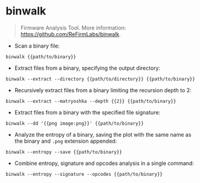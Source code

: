 # binwalk

> Firmware Analysis Tool.
> More information: <https://github.com/ReFirmLabs/binwalk>.

- Scan a binary file:

`binwalk {{path/to/binary}}`

- Extract files from a binary, specifying the output directory:

`binwalk --extract --directory {{path/to/directory}} {{path/to/binary}}`

- Recursively extract files from a binary limiting the recursion depth to 2:

`binwalk --extract --matryoshka --depth {{2}} {{path/to/binary}}`

- Extract files from a binary with the specified file signature:

`binwalk --dd '{{png image:png}}' {{path/to/binary}}`

- Analyze the entropy of a binary, saving the plot with the same name as the binary and `.png` extension appended:

`binwalk --entropy --save {{path/to/binary}}`

- Combine entropy, signature and opcodes analysis in a single command:

`binwalk --entropy --signature --opcodes {{path/to/binary}}`
